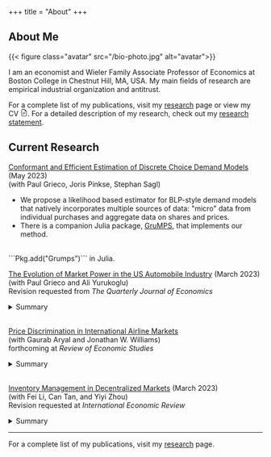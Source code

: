 +++
title = "About"
+++

## About Me

{{< figure class="avatar" src="/bio-photo.jpg" alt="avatar">}}

I am an economist and Wieler Family Associate Professor of Economics at Boston College in Chestnut Hill, MA, USA. My main fields of research are empirical industrial organization and antitrust.

For a complete list of my publications, visit my [research](/research) page or view my CV
[<svg xmlns="http://www.w3.org/2000/svg" width="1em" height="1em" fill="currentColor" class="bi bi-file-earmark-text" viewBox="0 0 16 16"><path d="M5.5 7a.5.5 0 0 0 0 1h5a.5.5 0 0 0 0-1h-5zM5 9.5a.5.5 0 0 1 .5-.5h5a.5.5 0 0 1 0 1h-5a.5.5 0 0 1-.5-.5zm0 2a.5.5 0 0 1 .5-.5h2a.5.5 0 0 1 0 1h-2a.5.5 0 0 1-.5-.5z"/><path d="M9.5 0H4a2 2 0 0 0-2 2v12a2 2 0 0 0 2 2h8a2 2 0 0 0 2-2V4.5L9.5 0zm0 1v2A1.5 1.5 0 0 0 11 4.5h2V14a1 1 0 0 1-1 1H4a1 1 0 0 1-1-1V2a1 1 0 0 1 1-1h5.5z"/></svg>](/CharlesMurryCV.pdf). For a detailed description of my research, check out my [research statement](/Murry_ResearchStatement.pdf).


## Current Research

[Conformant and Efficient Estimation of Discrete Choice Demand Models](http://personal.psu.edu/plg15/files/preprint/like-blp.pdf) (May 2023)  
(with Paul Grieco, Joris Pinkse, Stephan Sagl) 
- We propose a likelihood based estimator for BLP-style demand models that natively incorporates multiple sources of data:  "micro" data from individual purchases and aggregate data on shares and prices.  
- There is a companion Julia package, [GruMPS](https://nittanylion.github.io/Grumps.jl/stable/), that implements our method.  
<br>
```Pkg.add("Grumps")``` in Julia.

<br>

[The Evolution of Market Power in the US Automobile Industry](/working_papers/CarMarkupsMarch2023.pdf) (March 2023)    
(with Paul Grieco and Ali Yurukoglu)  
Revision requested from *The Quarterly Journal of Economics*
<details>
<summary>Summary</summary>

- We estimate a decrease in markups and a rise in consumer surplus in the US automobile market from 1980--2018. Production efficiencies and rising product quality are the main sources for the increase in consumer surplus, not changes in market concentration or changing preferences. 

</details>

<br>

[Price Discrimination in International Airline Markets](https://arxiv.org/abs/2102.05751)  
(with Gaurab Aryal and Jonathan W. Williams)  
forthcoming at *Review of Economic Studies*  
<details>
<summary>Summary</summary>

- We develop and estimate a model of dynamic pricing and price discrimination of a monopolist airline to quantify how consumers and firms split surplus. 
- Airlines achieve 77% of 1st-best welfare and most of the gap is due to private information by passengers, not airline uncertainty about future arriving passengers. 

</details>

<br>

[Inventory Management in Decentralized Markets](/working_papers/inventory_march2023.pdf) (March 2023)  
(with Fei Li, Can Tan, and Yiyi Zhou)  
Revision requested at *International Economic Review* 
<details>
<summary>Summary</summary>

- We present a model of an intermediary that faces search frictions in both the "retail" and "wholesale" market. In equilibrium, intermediaries hold and manage inventory.  
- We quantify the model and find that incentives for inventory management in the used car market come from search frictions, not inventory holding costs.

</details>


  

<!-- [Price Discrimination and Product Variety: the Case of Implantable Medical Devices](./)
(with Kritika Goel, Michael Grubb, and Julie Mortimer)
- Direct price discrimination promotes efficiencies in manufacturers' product line decisions. Fewer products are introduced when manufacturers can price discriminate.  
- We show this in the context of medical devices, where price discrimination allows smaller hospitals to purchase MRI-compatible heart devices for lower prices.  -->

<!-- [Overcoming the exposure problem: The case of K-12 broadband procurement(./)]
(with Gaurab Aryal, Pallavi Pal, and Arnab Palit) -->



---
For a complete list of my publications, visit my [research](/research) page. 
